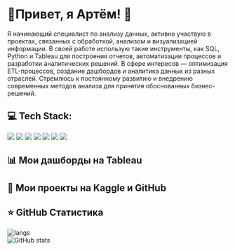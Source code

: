 # 💫Привет, я Артём! 👋

Я начинающий специалист по анализу данных, активно участвую в проектах, связанных с обработкой, анализом и визуализацией информации. В своей работе использую такие инструменты, как SQL, Python и Tableau для построения отчетов, автоматизации процессов и разработки аналитических решений. В сфере интересов — оптимизация ETL-процессов, создание дашбордов и аналитика данных из разных отраслей. Стремлюсь к постоянному развитию и внедрению современных методов анализа для принятия обоснованных бизнес-решений.

## 💻 Tech Stack:
<p align="left">
  <img src="https://img.shields.io/badge/-Python-333?style=flat-square&logo=python" />
  <img src="https://img.shields.io/badge/-SQL-333?style=flat-square&logo=postgresql" />
  <img src="https://img.shields.io/badge/-Tableau-333?style=flat-square&logo=tableau" />
  <img src="https://img.shields.io/badge/-Git-333?style=flat-square&logo=git" />
  <img src="https://img.shields.io/badge/-Bash-333?style=flat-square&logo=gnubash" />
  <img src="https://img.shields.io/badge/-Jupyter-333?style=flat-square&logo=jupyter" />
  <img src="https://img.shields.io/badge/-ClickHouse-333?style=flat-square&logo=clickhouse" />
</p>

## 📊 Мои дашборды на Tableau

## 📁  Мои проекты на Kaggle и GitHub

## ⭐ GitHub Статистика
<p>
    <img src="https://github-readme-stats.vercel.app/api/top-langs/?username=WhosArt&layout=compact&theme=radical" alt="langs">
    <br>
    <img src="https://github-readme-stats.vercel.app/api?username=WhosArt&show_icons=true&theme=radical" alt="GitHub stats">
</p>
